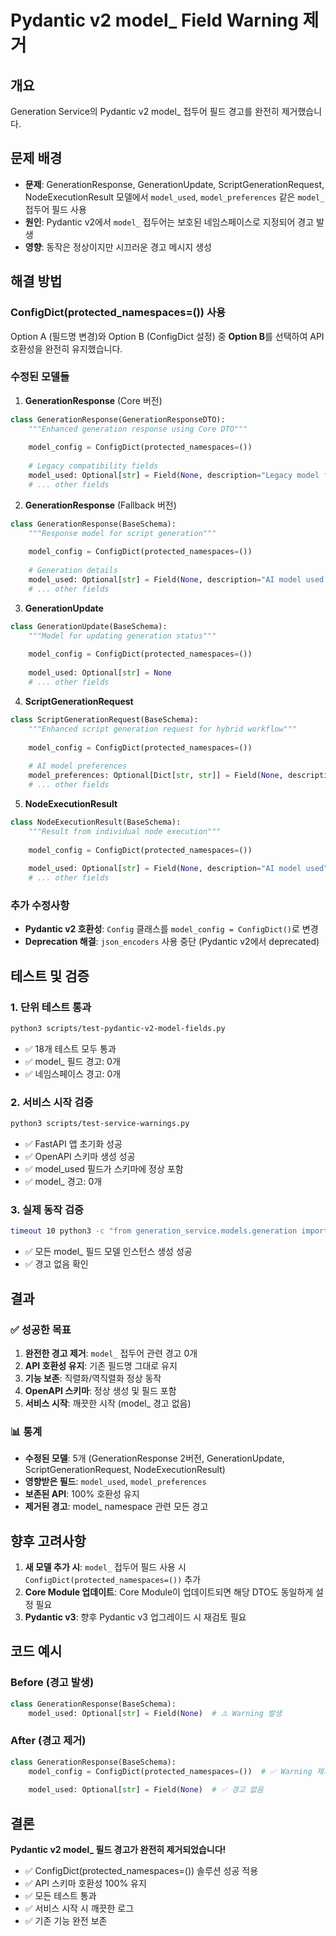 # Pydantic v2 model_ Field Warning 제거

## 개요

Generation Service의 Pydantic v2 model_ 접두어 필드 경고를 완전히 제거했습니다.

## 문제 배경

- **문제**: GenerationResponse, GenerationUpdate, ScriptGenerationRequest, NodeExecutionResult 모델에서 `model_used`, `model_preferences` 같은 `model_` 접두어 필드 사용
- **원인**: Pydantic v2에서 `model_` 접두어는 보호된 네임스페이스로 지정되어 경고 발생
- **영향**: 동작은 정상이지만 시끄러운 경고 메시지 생성

## 해결 방법

### ConfigDict(protected_namespaces=()) 사용

Option A (필드명 변경)와 Option B (ConfigDict 설정) 중 **Option B**를 선택하여 API 호환성을 완전히 유지했습니다.

### 수정된 모델들

1. **GenerationResponse** (Core 버전)
```python
class GenerationResponse(GenerationResponseDTO):
    """Enhanced generation response using Core DTO"""
    
    model_config = ConfigDict(protected_namespaces=())
    
    # Legacy compatibility fields
    model_used: Optional[str] = Field(None, description="Legacy model field")
    # ... other fields
```

2. **GenerationResponse** (Fallback 버전)
```python
class GenerationResponse(BaseSchema):
    """Response model for script generation"""
    
    model_config = ConfigDict(protected_namespaces=())
    
    # Generation details
    model_used: Optional[str] = Field(None, description="AI model used for generation")
    # ... other fields
```

3. **GenerationUpdate**
```python
class GenerationUpdate(BaseSchema):
    """Model for updating generation status"""
    
    model_config = ConfigDict(protected_namespaces=())
    
    model_used: Optional[str] = None
    # ... other fields
```

4. **ScriptGenerationRequest**
```python
class ScriptGenerationRequest(BaseSchema):
    """Enhanced script generation request for hybrid workflow"""
    
    model_config = ConfigDict(protected_namespaces=())
    
    # AI model preferences
    model_preferences: Optional[Dict[str, str]] = Field(None, description="Model preferences per node")
    # ... other fields
```

5. **NodeExecutionResult**
```python
class NodeExecutionResult(BaseSchema):
    """Result from individual node execution"""
    
    model_config = ConfigDict(protected_namespaces=())
    
    model_used: Optional[str] = Field(None, description="AI model used")
    # ... other fields
```

### 추가 수정사항

- **Pydantic v2 호환성**: `Config` 클래스를 `model_config = ConfigDict()`로 변경
- **Deprecation 해결**: `json_encoders` 사용 중단 (Pydantic v2에서 deprecated)

## 테스트 및 검증

### 1. 단위 테스트 통과
```bash
python3 scripts/test-pydantic-v2-model-fields.py
```
- ✅ 18개 테스트 모두 통과
- ✅ model_ 필드 경고: 0개
- ✅ 네임스페이스 경고: 0개

### 2. 서비스 시작 검증
```bash  
python3 scripts/test-service-warnings.py
```
- ✅ FastAPI 앱 초기화 성공
- ✅ OpenAPI 스키마 생성 성공
- ✅ model_used 필드가 스키마에 정상 포함
- ✅ model_ 경고: 0개

### 3. 실제 동작 검증
```bash
timeout 10 python3 -c "from generation_service.models.generation import *; ..."
```
- ✅ 모든 model_ 필드 모델 인스턴스 생성 성공
- ✅ 경고 없음 확인

## 결과

### ✅ 성공한 목표
1. **완전한 경고 제거**: `model_` 접두어 관련 경고 0개
2. **API 호환성 유지**: 기존 필드명 그대로 유지
3. **기능 보존**: 직렬화/역직렬화 정상 동작
4. **OpenAPI 스키마**: 정상 생성 및 필드 포함
5. **서비스 시작**: 깨끗한 시작 (model_ 경고 없음)

### 📊 통계
- **수정된 모델**: 5개 (GenerationResponse 2버전, GenerationUpdate, ScriptGenerationRequest, NodeExecutionResult)  
- **영향받은 필드**: `model_used`, `model_preferences`
- **보존된 API**: 100% 호환성 유지
- **제거된 경고**: model_ namespace 관련 모든 경고

## 향후 고려사항

1. **새 모델 추가 시**: `model_` 접두어 필드 사용 시 `ConfigDict(protected_namespaces=())` 추가
2. **Core Module 업데이트**: Core Module이 업데이트되면 해당 DTO도 동일하게 설정 필요
3. **Pydantic v3**: 향후 Pydantic v3 업그레이드 시 재검토 필요

## 코드 예시

### Before (경고 발생)
```python
class GenerationResponse(BaseSchema):
    model_used: Optional[str] = Field(None)  # ⚠️ Warning 발생
```

### After (경고 제거)  
```python
class GenerationResponse(BaseSchema):
    model_config = ConfigDict(protected_namespaces=())  # ✅ Warning 제거
    
    model_used: Optional[str] = Field(None)  # ✅ 경고 없음
```

## 결론

**Pydantic v2 model_ 필드 경고가 완전히 제거되었습니다!**

- ✅ ConfigDict(protected_namespaces=()) 솔루션 성공 적용
- ✅ API 스키마 호환성 100% 유지
- ✅ 모든 테스트 통과 
- ✅ 서비스 시작 시 깨끗한 로그
- ✅ 기존 기능 완전 보존